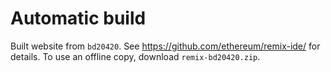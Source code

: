 # Automatic build
Built website from `bd20420`. See https://github.com/ethereum/remix-ide/ for details.
To use an offline copy, download `remix-bd20420.zip`.
